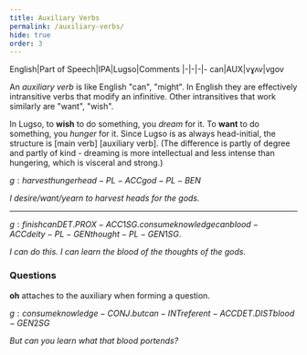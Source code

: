 ```yaml
---
title: Auxiliary Verbs
permalink: /auxiliary-verbs/
hide: true
order: 3
---
```


English|Part of Speech|IPA|Lugso|Comments
|-|-|-|-
can|AUX|vɣʌv|vgov

An _auxiliary verb_ is like English "can", "might". In English they are effectively intransitive verbs that modify an infinitive. Other intransitives that work similarly are "want", "wish".

In Lugso, to **wish** to do something, you _dream_ for it. To **want** to do something, you _hunger_ for it. Since Lugso is as always head-initial, the structure is [main verb] [auxiliary verb]. (The difference is partly of degree and partly of kind - dreaming is more intellectual and less intense than hungering, which is visceral and strong.)

${g: harvest hunger head-PL-ACC god-PL-BEN}$

_I desire/want/yearn to harvest heads for the gods._

---

${g: finish can DET.PROX-ACC 1SG. consume knowledge can blood-ACC deity-PL-GEN thought-PL-GEN 1SG.}$

_I can do this. I can learn the blood of the thoughts of the gods._

### Questions

**oh** attaches to the auxiliary when forming a question.

${g: consume knowledge-CONJ.but can-INT referent-ACC DET.DIST blood-GEN 2SG}$

_But can you learn what that blood portends?_
